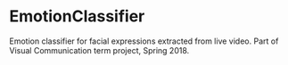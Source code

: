 # EmotionClassifier
Emotion classifier for facial expressions extracted from live video. Part of Visual Communication term project, Spring 2018.
